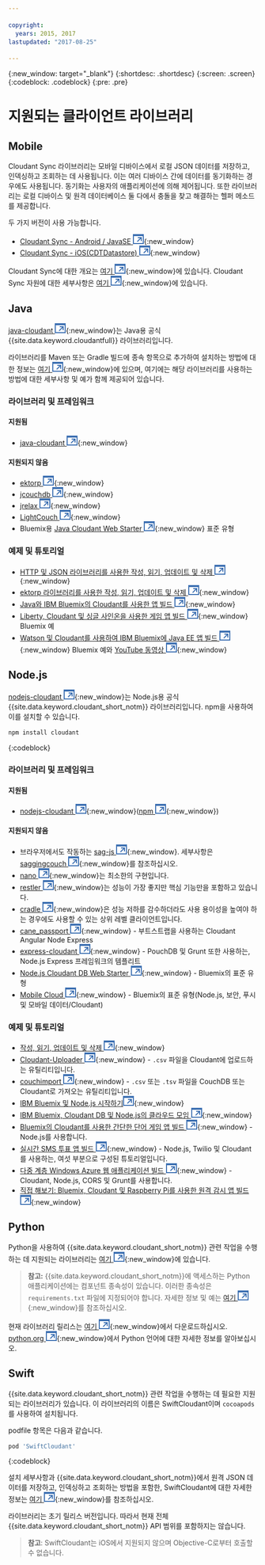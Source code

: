 ```yaml
---

copyright:
  years: 2015, 2017
lastupdated: "2017-08-25"

---
```


{:new_window: target="_blank"}
{:shortdesc: .shortdesc}
{:screen: .screen}
{:codeblock: .codeblock}
{:pre: .pre}

<!-- Acrolinx: 2017-03-06 -->

# 지원되는 클라이언트 라이브러리

## Mobile

Cloudant Sync 라이브러리는 모바일 디바이스에서 로컬 JSON 데이터를 저장하고, 인덱싱하고 조회하는 데 사용됩니다.
이는 여러 디바이스 간에 데이터를 동기화하는 경우에도 사용됩니다. 동기화는 사용자의 애플리케이션에 의해 제어됩니다. 또한
라이브러리는 로컬 디바이스 및 원격 데이터베이스 둘 다에서 충돌을 찾고
해결하는 헬퍼 메소드를 제공합니다.

두 가지 버전이 사용 가능합니다.

-   [Cloudant Sync - Android / JavaSE ![외부 링크 아이콘](../images/launch-glyph.svg "외부 링크 아이콘")](https://github.com/cloudant/sync-android){:new_window}
-   [Cloudant Sync - iOS(CDTDatastore) ![외부 링크 아이콘](../images/launch-glyph.svg "외부 링크 아이콘")](https://github.com/cloudant/CDTDatastore){:new_window}

Cloudant Sync에 대한 개요는 [여기 ![외부 링크 아이콘](../images/launch-glyph.svg "외부 링크 아이콘")](https://cloudant.com/product/cloudant-features/sync/){:new_window}에 있습니다.
Cloudant Sync 자원에 대한 세부사항은 [여기 ![외부 링크 아이콘](../images/launch-glyph.svg "외부 링크 아이콘")](https://cloudant.com/cloudant-sync-resources/){:new_window}에 있습니다. 

## Java

[java-cloudant ![외부 링크 아이콘](../images/launch-glyph.svg "외부 링크 아이콘")](https://github.com/cloudant/java-cloudant){:new_window}는
Java용 공식 {{site.data.keyword.cloudantfull}} 라이브러리입니다. 

라이브러리를 Maven 또는 Gradle 빌드에 종속 항목으로 추가하여 설치하는 방법에 대한 정보는
[여기 ![외부 링크 아이콘](../images/launch-glyph.svg "외부 링크 아이콘")](https://github.com/cloudant/java-cloudant#installation-and-usage){:new_window}에 있으며,
여기에는 해당 라이브러리를 사용하는 방법에 대한 세부사항 및 예가 함께 제공되어 있습니다. 

### 라이브러리 및 프레임워크

#### 지원됨

-   [java-cloudant ![외부 링크 아이콘](../images/launch-glyph.svg "외부 링크 아이콘")](https://github.com/cloudant/java-cloudant){:new_window}

#### 지원되지 않음

-   [ektorp ![외부 링크 아이콘](../images/launch-glyph.svg "외부 링크 아이콘")](http://ektorp.org/){:new_window}
-   [jcouchdb ![외부 링크 아이콘](../images/launch-glyph.svg "외부 링크 아이콘")](http://code.google.com/p/jcouchdb/){:new_window}
-   [jrelax ![외부 링크 아이콘](../images/launch-glyph.svg "외부 링크 아이콘")](https://github.com/isterin/jrelax){:new_window}
-   [LightCouch ![외부 링크 아이콘](../images/launch-glyph.svg "외부 링크 아이콘")](http://www.lightcouch.org/){:new_window}
-   Bluemix용 [Java Cloudant Web Starter ![외부 링크 아이콘](../images/launch-glyph.svg "외부 링크 아이콘")](https://ace.ng.bluemix.net/#/store/cloudOEPaneId=store&appTemplateGuid=CloudantJavaBPTemplate&fromCatalog=true){:new_window} 표준 유형

### 예제 및 튜토리얼

-   [HTTP 및 JSON 라이브러리를 사용한 작성, 읽기, 업데이트 및 삭제 ![외부 링크 아이콘](../images/launch-glyph.svg "외부 링크 아이콘")](https://github.com/cloudant/haengematte/tree/master/java){:new_window}
-   [ektorp 라이브러리를 사용한 작성, 읽기, 업데이트 및 삭제 ![외부 링크 아이콘](../images/launch-glyph.svg "외부 링크 아이콘")](https://github.com/cloudant/haengematte/tree/master/java/CrudWithEktorp){:new_window}
-   [Java와 IBM Bluemix의 Cloudant를 사용한 앱 빌드 ![외부 링크 아이콘](../images/launch-glyph.svg "외부 링크 아이콘")](https://cloudant.com/blog/building-apps-using-java-with-cloudant-on-ibm-bluemix/){:new_window}
-   [Liberty, Cloudant 및 싱글 사인온을 사용한 게임 앱 빌드 ![외부 링크 아이콘](../images/launch-glyph.svg "외부 링크 아이콘")](http://www.ibm.com/developerworks/cloud/library/cl-multiservicegame-app/index.html?ca=drs-){:new_window} Bluemix 예
-   [Watson 및 Cloudant를 사용하여 IBM Bluemix에 Java EE 앱 빌드 ![외부 링크 아이콘](../images/launch-glyph.svg "외부 링크 아이콘")](https://developer.ibm.com/bluemix/2014/10/17/building-java-ee-app-ibm-bluemix-using-watson-cloudant/){:new_window} Bluemix 예와 [YouTube 동영상 ![외부 링크 아이콘](../images/launch-glyph.svg "외부 링크 아이콘")](https://www.youtube.com/watch?feature=youtu.be&v=9AFMY6m0LIU&app=desktop){:new_window}


## Node.js

[nodejs-cloudant ![외부 링크 아이콘](../images/launch-glyph.svg "외부 링크 아이콘")](https://github.com/cloudant/nodejs-cloudant){:new_window}는
Node.js용 공식 {{site.data.keyword.cloudant_short_notm}} 라이브러리입니다. npm을 사용하여 이를 설치할 수 있습니다.

```sh
npm install cloudant
```
{:codeblock}

### 라이브러리 및 프레임워크

#### 지원됨

-   [nodejs-cloudant ![외부 링크 아이콘](../images/launch-glyph.svg "외부 링크 아이콘")](https://github.com/cloudant/nodejs-cloudant){:new_window}([npm ![외부 링크 아이콘](../images/launch-glyph.svg "외부 링크 아이콘")](https://www.npmjs.org/package/cloudant){:new_window})

#### 지원되지 않음

-   브라우저에서도 작동하는 [sag-js ![외부 링크 아이콘](../images/launch-glyph.svg "외부 링크 아이콘")](https://github.com/sbisbee/sag-js){:new_window}.
    세부사항은 [saggingcouch ![외부 링크 아이콘](../images/launch-glyph.svg "외부 링크 아이콘")](https://github.com/sbisbee/saggingcouch.com){:new_window}를 참조하십시오. 
-   [nano ![외부 링크 아이콘](../images/launch-glyph.svg "외부 링크 아이콘")](https://github.com/dscape/nano){:new_window}는 최소한의 구현입니다. 
-   [restler ![외부 링크 아이콘](../images/launch-glyph.svg "외부 링크 아이콘")](https://github.com/danwrong/restler){:new_window}는 성능이 가장 좋지만 핵심 기능만을 포함하고 있습니다. 
-   [cradle ![외부 링크 아이콘](../images/launch-glyph.svg "외부 링크 아이콘")](https://github.com/flatiron/cradle){:new_window}은
    성능 저하를 감수하더라도 사용 용이성을 높여야 하는 경우에도 사용할 수 있는 상위 레벨 클라이언트입니다. 
-   [cane_passport ![외부 링크 아이콘](../images/launch-glyph.svg "외부 링크 아이콘")](https://github.com/ddemichele/cane_passport){:new_window} - 부트스트랩을 사용하는 Cloudant Angular Node Express
-   [express-cloudant ![외부 링크 아이콘](../images/launch-glyph.svg "외부 링크 아이콘")](https://github.com/cloudant-labs/express-cloudant){:new_window} - PouchDB 및 Grunt 또한 사용하는, Node.js Express 프레임워크의 템플리트
-   [Node.js Cloudant DB Web Starter ![외부 링크 아이콘](../images/launch-glyph.svg "외부 링크 아이콘")](https://ace.ng.bluemix.net/#/store/cloudOEPaneId=store&appTemplateGuid=nodejscloudantbp&fromCatalog=true){:new_window} - Bluemix의 표준 유형
-   [Mobile Cloud ![외부 링크 아이콘](../images/launch-glyph.svg "외부 링크 아이콘")](https://ace.ng.bluemix.net/#/store/cloudOEPaneId=store&appTemplateGuid=mobileBackendStarter&fromCatalog=true){:new_window} - Bluemix의 표준 유형(Node.js, 보안, 푸시 및 모바일 데이터/Cloudant)

### 예제 및 튜토리얼

-   [작성, 읽기, 업데이트 및 삭제 ![외부 링크 아이콘](../images/launch-glyph.svg "외부 링크 아이콘")](https://github.com/cloudant/haengematte/tree/master/nodejs){:new_window}
-   [Cloudant-Uploader ![외부 링크 아이콘](../images/launch-glyph.svg "외부 링크 아이콘")](https://github.com/garbados/Cloudant-Uploader){:new_window} - `.csv` 파일을 Cloudant에 업로드하는 유틸리티입니다. 
-   [couchimport ![외부 링크 아이콘](../images/launch-glyph.svg "외부 링크 아이콘")](https://github.com/glynnbird/couchimport){:new_window} - `.csv` 또는 `.tsv` 파일을 CouchDB 또는 Cloudant로 가져오는 유틸리티입니다. 
-   [IBM Bluemix 및 Node.js 시작하기![외부 링크 아이콘](../images/launch-glyph.svg "외부 링크 아이콘")](http://thoughtsoncloud.com/2014/07/getting-started-ibm-bluemix-node-js/){:new_window}
-   [IBM Bluemix, Cloudant DB 및 Node.js의 클라우드 모임 ![외부 링크 아이콘](../images/launch-glyph.svg "외부 링크 아이콘")](https://gigadom.wordpress.com/2014/08/15/a-cloud-medley-with-ibm-bluemix-cloudant-db-and-node-js/){:new_window}
-   [Bluemix의 Cloudant를 사용한 간단한 단어 게임 앱 빌드 ![외부 링크 아이콘](../images/launch-glyph.svg "외부 링크 아이콘")](http://www.ibm.com/developerworks/cloud/library/cl-guesstheword-app/index.html?ca=drs-){:new_window} - Node.js를 사용합니다. 
-   [실시간 SMS 투표 앱 빌드 ![외부 링크 아이콘](../images/launch-glyph.svg "외부 링크 아이콘")](https://www.twilio.com/blog/2012/09/building-a-real-time-sms-voting-app-part-1-node-js-couchdb.html){:new_window} - Node.js, Twilio 및 Cloudant를 사용하는, 여섯 부분으로 구성된 튜토리얼입니다. 
-   [다중 계층 Windows Azure 웹 애플리케이션 빌드 ![외부 링크 아이콘](../images/launch-glyph.svg "외부 링크 아이콘")](http://msopentech.com/blog/2013/12/19/tutorial-building-multi-tier-windows-azure-web-application-use-cloudants-couchdb-service-node-js-cors-grunt-2/){:new_window} - Cloudant, Node.js, CORS 및 Grunt를 사용합니다. 
-   [직접 해보기: Bluemix, Cloudant 및 Raspberry Pi를 사용한 원격 감시 앱 빌드 ![외부 링크 아이콘](../images/launch-glyph.svg "외부 링크 아이콘")](http://www.ibm.com/developerworks/library/ba-remoteservpi-app/index.html){:new_window}

## Python

Python을 사용하여 {{site.data.keyword.cloudant_short_notm}} 관련 작업을 수행하는 데 지원되는 라이브러리는
[여기 ![외부 링크 아이콘](../images/launch-glyph.svg "외부 링크 아이콘")](https://github.com/cloudant/python-cloudant){:new_window}에 있습니다. 

>   **참고:** {{site.data.keyword.cloudant_short_notm}}에 액세스하는 Python 애플리케이션에는 컴포넌트 종속성이 있습니다. 이러한 종속성은 `requirements.txt` 파일에 지정되어야 합니다. 자세한 정보 및 예는 [여기 ![외부 링크 아이콘](../images/launch-glyph.svg "외부 링크 아이콘")](https://github.com/cloudant/python-cloudant/blob/master/requirements.txt){:new_window}를 참조하십시오. 

현재 라이브러리 릴리스는 [여기 ![외부 링크 아이콘](../images/launch-glyph.svg "외부 링크 아이콘")](https://pypi.python.org/pypi/cloudant/){:new_window}에서 다운로드하십시오.
[python.org ![외부 링크 아이콘](../images/launch-glyph.svg "외부 링크 아이콘")](https://www.python.org/about/){:new_window}에서 Python 언어에 대한 자세한 정보를 알아보십시오.  

## Swift

{{site.data.keyword.cloudant_short_notm}} 관련 작업을 수행하는 데 필요한 지원되는 라이브러리가 있습니다.
이 라이브러리의 이름은 SwiftCloudant이며 `cocoapods`를 사용하여 설치됩니다. 

podfile 항목은 다음과 같습니다. 

```sh
pod 'SwiftCloudant'
```
{:codeblock}

설치 세부사항과 {{site.data.keyword.cloudant_short_notm}}에서 원격 JSON 데이터를 저장하고, 인덱싱하고 조회하는 방법을 포함한, SwiftCloudant에 대한 자세한 정보는
[여기 ![외부 링크 아이콘](../images/launch-glyph.svg "외부 링크 아이콘")](https://github.com/cloudant/swift-cloudant){:new_window}를 참조하십시오. 

라이브러리는 초기 릴리스 버전입니다. 따라서 현재 전체 {{site.data.keyword.cloudant_short_notm}} API 범위를 포함하지는 않습니다.  

>   **참고**: SwiftCloudant는 iOS에서 지원되지 않으며 Objective-C로부터 호출할 수 없습니다. 
